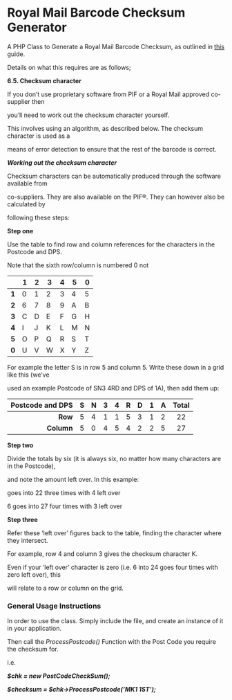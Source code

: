 
Royal Mail Barcode Checksum Generator
=====================================

A PHP Class to Generate a Royal Mail Barcode Checksum, as outlined in [this] guide. 

Details on what this requires are as follows;

**6.5. Checksum character**

If you don’t use proprietary software from PIF or a Royal Mail approved co-supplier then

you’ll need to work out the checksum character yourself.

This involves using an algorithm, as described below. The checksum character is used as a

means of error detection to ensure that the rest of the barcode is correct.

***Working out the checksum character***

Checksum characters can be automatically produced through the software available from

co-suppliers. They are also available on the PIF®. They can however also be calculated by

following these steps:

**Step one**

Use the table to find row and column references for the characters in the Postcode and DPS.

Note that the sixth row/column is numbered 0 not 


|       | 1   | 2   | 3   | 4   | 5   | 0   |
|-------|-----|-----|-----|-----|-----|-----|
| **1** | 0   | 1   | 2   | 3   | 4   | 5   |
| **2** | 6   | 7   | 8   | 9   | A   | B   |
| **3** | C   | D   | E   | F   | G   | H   |
| **4** | I   | J   | K   | L   | M   | N   |
| **5** | O   | P   | Q   | R   | S   | T   |
| **0** | U   | V   | W   | X   | Y   | Z   |

For example the letter S is in row 5 and column 5. Write these down in a grid like this (we’ve

used an example Postcode of SN3 4RD and DPS of 1A), then add them up:


|Postcode and DPS  | S | N | 3 | 4 | R | D | 1 | A |  Total |
|-----------------:|---|---|---|---|---|---|---|---|:--------:|
| **Row**          | 5 | 4 | 1 | 1 | 5 | 3 | 1 | 2 |  22	  |
| **Column**       | 5 | 0 | 4 | 5 | 4 | 2 | 2 | 5 |  27	  |




**Step two**

Divide the totals by six (it is always six, no matter how many characters are in the Postcode),

and note the amount left over. In this example:

goes into 22 three times with 4 left over

6 goes into 27 four times with 3 left over

**Step three**

Refer these ‘left over’ figures back to the table, finding the character where they intersect.

For example, row 4 and column 3 gives the checksum character K.

Even if your ‘left over’ character is zero (i.e. 6 into 24 goes four times with zero left over), this

will relate to a row or column on the grid.

### General Usage Instructions

In order to use the class. Simply include the file, and create an instance of it in your application.

Then call the *ProcessPostcode()* Function with the Post Code you require the checksum for.

i.e.

***$chk = new PostCodeCheckSum();***

***$checksum = $chk-&gt;ProcessPostcode(’MK1 1ST’);***


  [this]: http://onepost.co.uk/wp-content/uploads/2013/03/OP-RM-Appendix-H.pdf